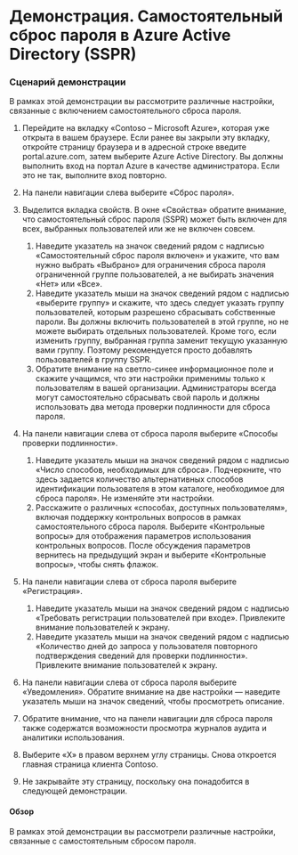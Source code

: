 ﻿---
Demo:
    title: 'Самостоятельный сброс пароля в Azure Active Directory'
    module: 'Модуль 2. Урок 2. Описание возможностей решений Майкрософт по управлению удостоверениями и доступом: Описание различных методов проверки подлинности в Azure AD'
---

# Демонстрация. Самостоятельный сброс пароля в Azure Active Directory (SSPR)

### Сценарий демонстрации

В рамках этой демонстрации вы рассмотрите различные настройки, связанные с включением самостоятельного сброса пароля.

1. Перейдите на вкладку «Contoso – Microsoft Azure», которая уже открыта в вашем браузере. Если ранее вы закрыли эту вкладку, откройте страницу браузера и в адресной строке введите portal.azure.com, затем выберите Azure Active Directory. Вы должны выполнить вход на портал Azure в качестве администратора. Если это не так, выполните вход повторно.

1. На панели навигации слева выберите «Сброс пароля».

1. Выделится вкладка свойств.  В окне «Свойства» обратите внимание, что самостоятельный сброс пароля (SSPR) может быть включен для всех, выбранных пользователей или же не включен совсем.
    1. Наведите указатель на значок сведений рядом с надписью «Самостоятельный сброс пароля включен» и укажите, что вам нужно выбрать «Выбрано» для ограничения сброса пароля ограниченной группе пользователей, а не выбирать значения «Нет» или «Все».
    1. Наведите указатель мыши на значок сведений рядом с надписью «выберите группу» и скажите, что здесь следует указать группу пользователей, которым разрешено сбрасывать собственные пароли.   Вы должны включить пользователей в этой группе, но не можете выбирать отдельных пользователей.  Кроме того, если изменить группу, выбранная группа заменит текущую указанную вами группу.  Поэтому рекомендуется просто добавлять пользователей в группу SSPR.
    1. Обратите внимание на светло-синее информационное поле и скажите учащимся, что эти настройки применимы только к пользователям в вашей организации. Администраторы всегда могут самостоятельно сбрасывать свой пароль и должны использовать два метода проверки подлинности для сброса пароля.

1. На панели навигации слева от сброса пароля выберите «Способы проверки подлинности».
    1. Наведите указатель мыши на значок сведений рядом с надписью «Число способов, необходимых для сброса».  Подчеркните, что здесь задается количество альтернативных способов идентификации пользователя в этом каталоге, необходимое для сброса пароля».   Не изменяйте эти настройки.
    1. Расскажите о различных «способах, доступных пользователям», включая поддержку контрольных вопросов в рамках самостоятельного сброса пароля. Выберите «Контрольные вопросы» для отображения параметров использования контрольных вопросов. После обсуждения параметров вернитесь на предыдущий экран и выберите «Контрольные вопросы», чтобы снять флажок.

1. На панели навигации слева от сброса пароля выберите «Регистрация».
    1. Наведите указатель мыши на значок сведений рядом с надписью «Требовать регистрации пользователей при входе».   Привлеките внимание пользователей к экрану.  
    1. Наведите указатель мыши на значок сведений рядом с надписью «Количество дней до запроса у пользователя повторного подтверждения сведений для проверки подлинности».   Привлеките внимание пользователей к экрану.  

1. На панели навигации слева от сброса пароля выберите «Уведомления».  Обратите внимание на две настройки — наведите указатель мыши на значок сведений, чтобы просмотреть описание.

1. Обратите внимание, что на панели навигации для сброса пароля также содержатся возможности просмотра журналов аудита и аналитики использования.

1. Выберите «X» в правом верхнем углу страницы. Снова откроется главная страница клиента Contoso.

1. Не закрывайте эту страницу, поскольку она понадобится в следующей демонстрации.

#### Обзор

В рамках этой демонстрации вы рассмотрели различные настройки, связанные с самостоятельным сбросом пароля. 

